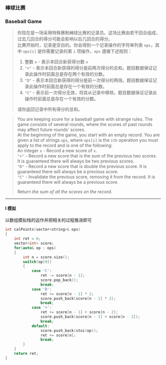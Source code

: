 ### 棒球比赛
### Baseball Game

> 你现在是一场采用特殊赛制棒球比赛的记录员。这场比赛由若干回合组成，过去几回合的得分可能会影响以后几回合的得分。  
> 比赛开始时，记录是空白的。你会得到一个记录操作的字符串列表 `ops`，其中 `ops[i]` 是你需要记录的第 `i` 项操作，`ops` 遵循下述规则：  
> 1. 整数 `x` - 表示本回合新获得分数 `x`  
> 2. `"+"` - 表示本回合新获得的得分是前两次得分的总和。题目数据保证记录此操作时前面总是存在两个有效的分数。  
> 3. `"D"` - 表示本回合新获得的得分是前一次得分的两倍。题目数据保证记录此操作时前面总是存在一个有效的分数。  
> 4. `"C"` - 表示前一次得分无效，将其从记录中移除。题目数据保证记录此操作时前面总是存在一个有效的分数。  
> 
> 请你返回记录中所有得分的总和。  

> You are keeping score for a baseball game with strange rules. The game consists of several rounds, where the scores of past rounds may affect future rounds' scores.  
> At the beginning of the game, you start with an empty record. You are given a list of strings `ops`, where `ops[i]` is the `ith` operation you must apply to the record and is one of the following:  
> An integer `x` - Record a new score of `x`.  
> `"+"` - Record a new score that is the sum of the previous two scores. It is guaranteed there will always be two previous scores.  
> `"D"` - Record a new score that is double the previous score. It is guaranteed there will always be a previous score.  
> `"C"` - Invalidate the previous score, removing it from the record. It is guaranteed there will always be a previous score.  
> 
> Return *the sum of all the scores on the record*.  

----------

#### I 模拟

以数组模拟栈的运作并把相关的过程推进即可  

```cpp
int calPoints(vector<string>& ops) 
{
    int ret = 0;
    vector<int> score;
    for(auto& op : ops)
    {
        int n = score.size();
        switch(op[0])
        {
            case 'C':
                ret -= score[n - 1];
                score.pop_back();
                break;
            case 'D':
                ret += score[n - 1] * 2;
                score.push_back(score[n - 1] * 2);
                break;
            case '+':
                ret += score[n - 1] + score[n - 2];
                score.push_back(score[n - 1] + score[n - 2]);
                break;
            default:
                score.push_back(stoi(op));
                ret += score[n];
                break;
        }
    }
    return ret;
}
```
